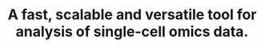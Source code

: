 ---
authors: Zhang K; Zemke NR; Armand EJ; Ren B
carousel: false
doi: 10.1038/s41592-023-02139-9
featured: false
issue: '2'
journal: Nature Methods
keywords: '["Single-Cell Analysis", "Chromatin", "Algorithms"]'
landmark: false
layout: ../../layouts/Publication.astro
page: 217-227
pmcid: PMC10864184
pmid: 38191932
title: A fast, scalable and versatile tool for analysis of single-cell omics data.
volume: '21'
year: 2024

---